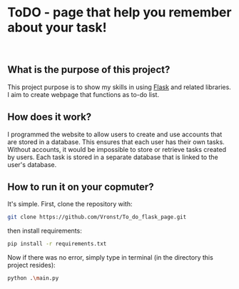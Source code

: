 # ToDO - page that help you remember about your task!

<br>

## What is the purpose of this project?
This project purpose is to show my skills in using [Flask](https://flask.palletsprojects.com/en/3.0.x/) and related libraries. I aim to create webpage that functions as to-do list.

## How does it work?
I programmed the website to allow users to create and use accounts that are stored in a database. This ensures that each user has their own tasks. Without accounts, it would be impossible to store or retrieve tasks created by users. Each task is stored in a separate database that is linked to the user's database.

## How to run it on your copmuter?
It's simple. First, clone the repository with:

```bash
git clone https://github.com/Vronst/To_do_flask_page.git
```
then install requirements:
```bash
pip install -r requirements.txt
```

Now if there was no error, simply type in terminal (in the directory this project resides):
```bash
python .\main.py
```

